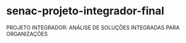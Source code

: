 # senac-projeto-integrador-final
PROJETO INTEGRADOR: ANÁLISE DE SOLUÇÕES INTEGRADAS PARA ORGANIZAÇÕES
